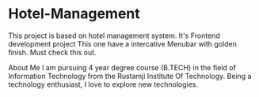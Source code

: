 # Hotel-Management
This project is based on hotel management system. It's Frontend development project
This one have a intercative Menubar with golden finish.
Must check this out.


About Me
I am pursuing 4 year degree course (B.TECH) in the field of Information Technology from the Rustamji Institute Of Technology. Being a technology enthusiast, I love to explore new technologies.
